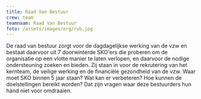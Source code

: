 ```yaml
---
title: Raad Van Bestuur
crew: team
teamnaam: Raad Van Bestuur
foto: /assets/images/org/rvb.jpg
---
```


De raad van bestuur zorgt voor de dagdagelijkse werking van de vzw en bestaat daarvoor uit 7 doorwinterde SKO'ers die proberen om de organisatie op een vlotte manier te laten verlopen, en daarvoor de nodige ondersteuning zoeken en bieden. Zij staan in voor de rekrutering van het kernteam, de veilige werking en de financiële gezondheid van de vzw. Waar moet SKO binnen 5 jaar staan? Wat kan er verbeteren? Hoe kunnen de doelstellingen bereikt worden? Dat zijn vragen waar deze bestuurders hun hand niet voor omdraaien.